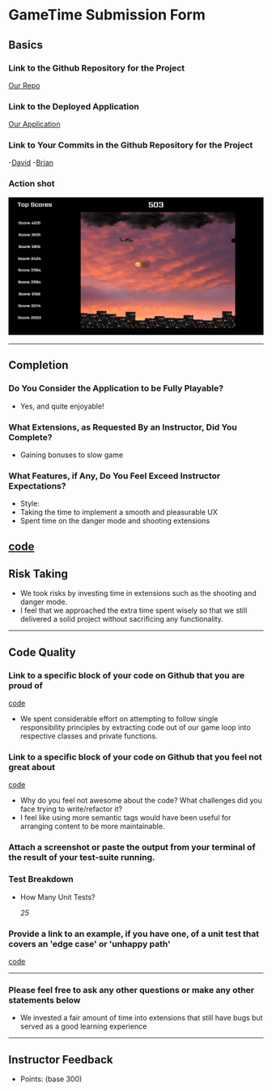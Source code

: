 # GameTime Submission Form

## Basics

### Link to the Github Repository for the Project
[Our Repo](https://github.com/damwhit/helicopter-time)

### Link to the Deployed Application
[Our Application](https://damwhit.github.io/helicopter-time/)

### Link to Your Commits in the Github Repository for the Project
-[David](https://github.com/damwhit/helicopter-time/commits?author=damwhit)
 -[Brian](https://github.com/damwhit/helicopter-time/commits?author=brianrip)

### Action shot
![Helicopter Time](./game-action.jpg)

---

## Completion

### Do You Consider the Application to be Fully Playable?
 - Yes, and quite enjoyable!

### What Extensions, as Requested By an Instructor, Did You Complete?
- Gaining bonuses to slow game

### What Features, if Any, Do You Feel Exceed Instructor Expectations?
- Style:
 - Taking the time to implement a smooth and pleasurable UX
 - Spent time on the danger mode and shooting extensions

 [code](https://github.com/damwhit/helicopter-time/blob/master/assets/stylesheets/index.css)
----

## Risk Taking
- We took risks by investing time in extensions such as the shooting and danger mode.
- I feel that we approached the extra time spent wisely so that we still delivered a solid project without sacrificing any functionality.

----

## Code Quality

### Link to a specific block of your code on Github that you are proud of

[code](https://github.com/damwhit/helicopter-time/blob/master/lib/game.js)  
- We spent considerable effort on attempting to follow single responsibility principles by extracting code out of our game loop into respective classes and private functions.

### Link to a specific block of your code on Github that you feel not great about

[code](https://github.com/damwhit/helicopter-time/blob/master/index.html)
- Why do you feel not awesome about the code? What challenges did you face trying to write/refactor it?
- I feel like using more semantic tags would have been useful for arranging content to be more maintainable.

### Attach a screenshot or paste the output from your terminal of the result of your test-suite running.

### Test Breakdown
- How Many Unit Tests?

  _25_

### Provide a link to an example, if you have one, of a unit test that covers an 'edge case' or 'unhappy path'

[code](https://github.com/damwhit/helicopter-time/blob/master/test/boundary-test.js)

-----

### Please feel free to ask any other questions or make any other statements below

- We invested a fair amount of time into extensions that still have bugs but served as a good learning experience

-----

## Instructor Feedback

- Points: (base 300)
